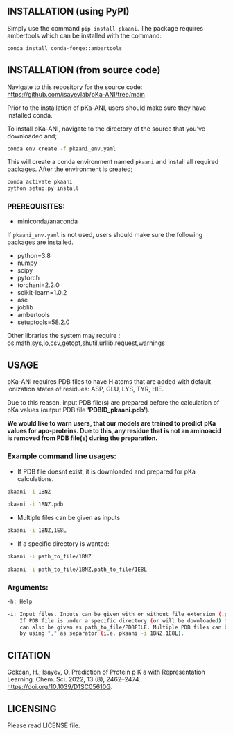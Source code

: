 ## INSTALLATION (using PyPI)

Simply use the command `pip install pkaani`. The package requires ambertools which can be installed with the command:

```bash
conda install conda-forge::ambertools
```


## INSTALLATION (from source code)

Navigate to this repository for the source code: https://github.com/isayevlab/pKa-ANI/tree/main

Prior to the installation of pKa-ANI, users should make sure they have installed conda.

To install pKa-ANI, navigate to the directory of the source that you've downloaded and;

```bash     
conda env create -f pkaani_env.yaml
```
This will create a conda environment named `pkaani` and install all required packages.
After the environment is created; 
   
```bash    
conda activate pkaani 
python setup.py install
```

### **PREREQUISITES:**

* miniconda/anaconda

If `pkaani_env.yaml` is not used, users should make sure the following packages are installed.
* python=3.8
* numpy
* scipy
* pytorch
* torchani=2.2.0
* scikit-learn=1.0.2
* ase
* joblib
* ambertools
* setuptools=58.2.0

Other libraries the system may require : os,math,sys,io,csv,getopt,shutil,urllib.request,warnings 
		
## **USAGE**

pKa-ANI requires PDB files to have H atoms that are added with default ionization states of residues: ASP, GLU, LYS, TYR, HIE. 

Due to this reason, input PDB file(s) are prepared before the calculation of pKa values (output PDB file __'PDBID_pkaani.pdb'__). 

__We would like to warn users, that our models are trained to predict pKa values for apo-proteins. 
Due to this, any residue that is not an aminoacid is removed from PDB file(s) during the preparation.__


### Example command line usages:

* If PDB file doesnt exist, it is downloaded and prepared for pKa calculations.

```bash
pkaani -i 1BNZ
      
pkaani -i 1BNZ.pdb
```

* Multiple files can be given as inputs

```bash
pkaani -i 1BNZ,1E8L
```

* If a specific directory is wanted:

```bash
pkaani -i path_to_file/1BNZ
      
pkaani -i path_to_file/1BNZ,path_to_file/1E8L
```

### Arguments: 

```bash
-h: Help

-i: Input files. Inputs can be given with or without file extension (.pdb). 
    If PDB file is under a specific directory (or will be downloaded) the path                 
    can also be given as path_to_file/PDBFILE. Multiple PDB files can be given 
    by using "," as separator (i.e. pkaani -i 1BNZ,1E8L).
```				 

## **CITATION**

Gokcan, H.; Isayev, O. Prediction of Protein p K a with Representation Learning. Chem. Sci. 2022, 13 (8), 2462–2474. https://doi.org/10.1039/D1SC05610G.				 
## **LICENSING**

Please read LICENSE file.


